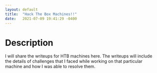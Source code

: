 ```yaml
---
layout: default
title:  "Hack The Box Machines!!"
date:   2021-07-09 19:41:29 -0400
---
```

# Description
I will share the writeups for HTB machines here. The writeups will include the details of challenges that I faced while working on that particular machine and how I was able to resolve them.
